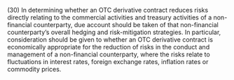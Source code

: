 (30) In determining whether an OTC derivative contract reduces risks directly relating to the commercial activities and treasury activities of a non-financial counterparty, due account should be taken of that non-financial counterparty’s overall hedging and risk-mitigation strategies. In particular, consideration should be given to whether an OTC derivative contract is economically appropriate for the reduction of risks in the conduct and management of a non-financial counterparty, where the risks relate to fluctuations in interest rates, foreign exchange rates, inflation rates or commodity prices.